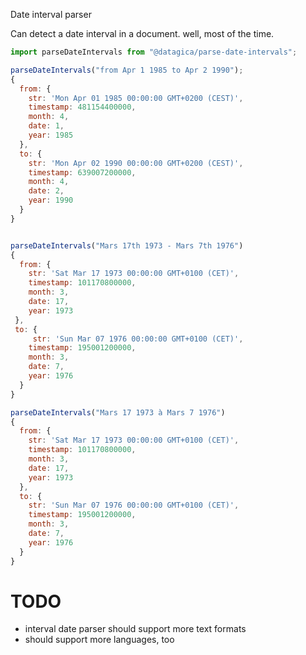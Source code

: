 Date interval parser

Can detect a date interval in a document. well, most of the time.

```javascript
import parseDateIntervals from "@datagica/parse-date-intervals";

parseDateIntervals("from Apr 1 1985 to Apr 2 1990");
{
  from: {
    str: 'Mon Apr 01 1985 00:00:00 GMT+0200 (CEST)',
    timestamp: 481154400000,
    month: 4,
    date: 1,
    year: 1985
  },
  to: {
    str: 'Mon Apr 02 1990 00:00:00 GMT+0200 (CEST)',
    timestamp: 639007200000,
    month: 4,
    date: 2,
    year: 1990
  }
}


parseDateIntervals("Mars 17th 1973 - Mars 7th 1976")
{
  from: {
    str: 'Sat Mar 17 1973 00:00:00 GMT+0100 (CET)',
    timestamp: 101170800000,
    month: 3,
    date: 17,
    year: 1973
 },
 to: {
     str: 'Sun Mar 07 1976 00:00:00 GMT+0100 (CET)',
    timestamp: 195001200000,
    month: 3,
    date: 7,
    year: 1976
  }
}

parseDateIntervals("Mars 17 1973 à Mars 7 1976")
{
  from: {
    str: 'Sat Mar 17 1973 00:00:00 GMT+0100 (CET)',
    timestamp: 101170800000,
    month: 3,
    date: 17,
    year: 1973
  },
  to: {
    str: 'Sun Mar 07 1976 00:00:00 GMT+0100 (CET)',
    timestamp: 195001200000,
    month: 3,
    date: 7,
    year: 1976
  }
}
```

# TODO
- interval date parser should support more text formats
- should support more languages, too
